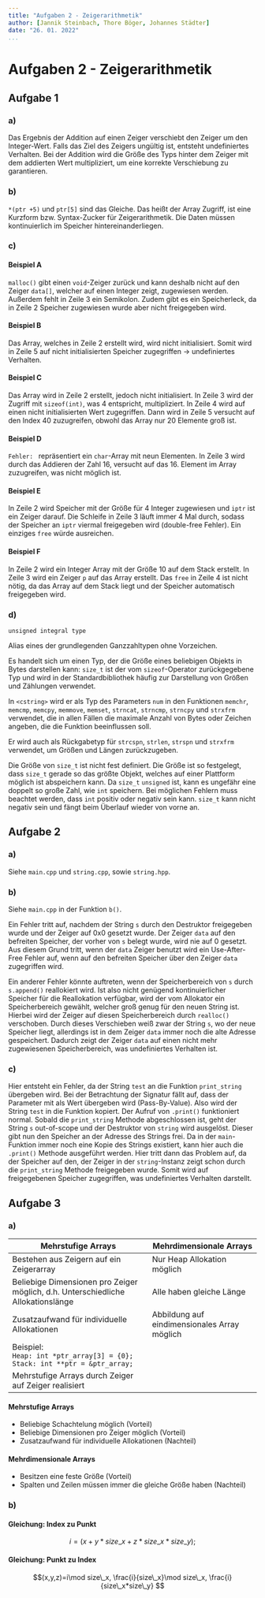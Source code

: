 ```yaml
---
title: "Aufgaben 2 - Zeigerarithmetik"
author: [Jannik Steinbach, Thore Böger, Johannes Städter]
date: "26. 01. 2022"
...
```


# Aufgaben 2 - Zeigerarithmetik

## Aufgabe 1

### a)

Das Ergebnis der Addition auf einen Zeiger verschiebt den Zeiger um den Integer-Wert. Falls das Ziel des Zeigers ungültig ist, entsteht undefiniertes Verhalten. Bei der Addition wird die Größe des Typs hinter dem Zeiger mit dem addierten Wert multipliziert, um eine korrekte Verschiebung zu garantieren.

### b)

`*(ptr +5)` und `ptr[5]` sind das Gleiche. Das heißt der Array Zugriff, ist eine Kurzform bzw. Syntax-Zucker für Zeigerarithmetik. Die Daten müssen kontinuierlich im Speicher hintereinanderliegen.

### c)

#### Beispiel A

`malloc()` gibt einen `void`-Zeiger zurück und kann deshalb nicht auf den Zeiger `data[]`, welcher auf einen Integer zeigt, zugewiesen werden. Außerdem fehlt in Zeile 3 ein Semikolon. Zudem gibt es ein Speicherleck, da in Zeile 2 Speicher zugewiesen wurde aber nicht freigegeben wird.

#### Beispiel B

Das Array, welches in Zeile 2 erstellt wird, wird nicht initialisiert. Somit wird in Zeile 5 auf nicht initialisierten Speicher zugegriffen → undefiniertes Verhalten.

#### Beispiel C

Das Array wird in Zeile 2 erstellt, jedoch nicht initialisiert. In Zeile 3 wird der Zugriff mit `sizeof(int)`, was 4 entspricht, multipliziert. In Zeile 4 wird auf einen nicht initialisierten Wert zugegriffen. Dann wird in Zeile 5 versucht auf den Index 40 zuzugreifen, obwohl das Array nur 20 Elemente groß ist.

#### Beispiel D

`Fehler: ` repräsentiert ein `char`-Array mit neun Elementen. In Zeile 3 wird durch das Addieren der Zahl 16, versucht auf das 16. Element im Array zuzugreifen, was nicht möglich ist.

#### Beispiel E

In Zeile 2 wird Speicher mit der Größe für 4 Integer zugewiesen und `iptr` ist ein Zeiger darauf. Die Schleife in Zeile 3 läuft immer 4 Mal durch, sodass der Speicher an `iptr` viermal freigegeben wird (double-free Fehler). Ein einziges `free` würde ausreichen.

#### Beispiel F

In Zeile 2 wird ein Integer Array mit der Größe 10 auf dem Stack erstellt. In Zeile 3 wird ein Zeiger `p` auf das Array erstellt. Das `free` in Zeile 4 ist nicht nötig, da das Array auf dem Stack liegt und der Speicher automatisch freigegeben wird.

### d)

`unsigned integral type`

Alias eines der grundlegenden Ganzzahltypen ohne Vorzeichen.

Es handelt sich um einen Typ, der die Größe eines beliebigen Objekts in Bytes darstellen kann: `size_t` ist der vom `sizeof`-Operator zurückgegebene Typ und wird in der Standardbibliothek häufig zur Darstellung von Größen und Zählungen verwendet.

In `<cstring>` wird er als Typ des Parameters `num` in den Funktionen `memchr`, `memcmp`, `memcpy`, `memmove`, `memset`, `strncat`, `strncmp`, `strncpy` und `strxfrm` verwendet, die in allen Fällen die maximale Anzahl von Bytes oder Zeichen angeben, die die Funktion beeinflussen soll.

Er wird auch als Rückgabetyp für `strcspn`, `strlen`, `strspn` und `strxfrm` verwendet, um Größen und Längen zurückzugeben.

Die Größe von `size_t` ist nicht fest definiert. Die Größe ist so festgelegt, dass `size_t` gerade so das größte Objekt, welches auf einer Plattform möglich ist abspeichern kann. Da `size_t` `unsigned` ist, kann es ungefähr eine doppelt so große Zahl, wie `int` speichern. Bei möglichen Fehlern muss beachtet werden, dass `int` positiv oder negativ sein kann. `size_t` kann nicht negativ sein und fängt beim Überlauf wieder von vorne an.

## Aufgabe 2

### a)

Siehe `main.cpp` und `string.cpp`, sowie `string.hpp`.

### b)

Siehe `main.cpp` in der Funktion `b()`.

Ein Fehler tritt auf, nachdem der String `s` durch den Destruktor freigegeben wurde und der Zeiger auf 0x0 gesetzt wurde. Der Zeiger `data` auf den befreiten Speicher, der vorher von `s` belegt wurde, wird nie auf 0 gesetzt. Aus diesem Grund tritt, wenn der `data` Zeiger benutzt wird ein Use-After-Free Fehler auf, wenn auf den befreiten Speicher über den Zeiger `data` zugegriffen wird.

Ein anderer Fehler könnte auftreten, wenn der Speicherbereich von `s` durch `s.append()` reallokiert wird. Ist also nicht genügend kontinuierlicher Speicher für die Reallokation verfügbar, wird der vom Allokator ein Speicherbereich gewählt, welcher groß genug für den neuen String ist. Hierbei wird der Zeiger auf diesen Speicherbereich durch `realloc()` verschoben. Durch dieses Verschieben weiß zwar der String `s`, wo der neue Speicher liegt, allerdings ist in dem Zeiger `data` immer noch die alte Adresse gespeichert. Dadurch zeigt der Zeiger `data` auf einen nicht mehr zugewiesenen Speicherbereich, was undefiniertes Verhalten ist.

### c)

Hier entsteht ein Fehler, da der String `test` an die Funktion `print_string` übergeben wird. Bei der Betrachtung der Signatur fällt auf, dass der Parameter mit als Wert übergeben wird (Pass-By-Value). Also wird der String `test` in die Funktion kopiert. Der Aufruf von `.print()` funktioniert normal. Sobald die `print_string` Methode abgeschlossen ist, geht der String `s` out-of-scope und der Destruktor von `string` wird ausgelöst. Dieser gibt nun den Speicher an der Adresse des Strings frei. Da in der `main`-Funktion immer noch eine Kopie des Strings existiert, kann hier auch die `.print()` Methode ausgeführt werden. Hier tritt dann das Problem auf, da der Speicher auf den, der Zeiger in der `string`-Instanz zeigt schon durch die `print_string` Methode freigegeben wurde. Somit wird auf freigegebenen Speicher zugegriffen, was undefiniertes Verhalten darstellt.

## Aufgabe 3

### a)

| Mehrstufige Arrays                                                                      | Mehrdimensionale Arrays                      |
| --------------------------------------------------------------------------------------- | -------------------------------------------- |
| Bestehen aus Zeigern auf ein Zeigerarray                                                | Nur Heap Allokation möglich                  |
| Beliebige Dimensionen pro Zeiger möglich, d.h. Unterschiedliche Allokationslänge        | Alle haben gleiche Länge                     |
| Zusatzaufwand für individuelle Allokationen                                             | Abbildung auf eindimensionales Array möglich |
| Beispiel: <br />`Heap: int *ptr_array[3] = {0};` <br />`Stack: int **ptr = &ptr_array;` |                                              |
| Mehrstufige Arrays durch Zeiger auf Zeiger realisiert                                   |                                              |

#### Mehrstufige Arrays

- Beliebige Schachtelung möglich (Vorteil)
- Beliebige Dimensionen pro Zeiger möglich (Vorteil)
- Zusatzaufwand für individuelle Allokationen (Nachteil)

#### Mehrdimensionale Arrays

- Besitzen eine feste Größe (Vorteil)
- Spalten und Zeilen müssen immer die gleiche Größe haben (Nachteil)

### b)

#### Gleichung: Index zu Punkt

$$i = (x + y *size\_x + z* size\_x * size\_y); $$

#### Gleichung: Punkt zu Index

$$(x,y,z)=i\mod  size\_x, \frac{i}{size\_x}\mod size\_x, \frac{i}{size\_x*size\_y} $$
